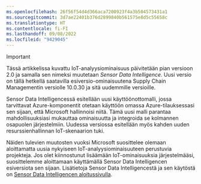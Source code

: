 ```yaml
---
ms.openlocfilehash: 26f56f54d4d366aca7200923f4a3b504573431a1
ms.sourcegitcommit: 3d7ae22401b376d2899840b561575e8d5c55658c
ms.translationtype: HT
ms.contentlocale: fi-FI
ms.lasthandoff: 09/08/2022
ms.locfileid: "9429045"
---
```

> [!IMPORTANT]
> Tässä artikkelissa kuvattu IoT-analyysiominaisuus päivitetään pian versioon 2.0 ja samalla sen nimeksi muutetaan *Sensor Data Intelligence*. Uusi versio on tällä hetkellä saatavilla esiversio-ominaisuutena Supply Chain Managementin versiolle 10.0.30 ja sitä uudemmille versioille.
> 
> Sensor Data Intelligencessä esitellään uusi käyttöönottomalli, jossa tarvittavat Azure-komponentit otetaan käyttöön omassa Azure-tilauksessasi sen sijaan, että Microsoft hallinnoisi niitä. Tämä uusi malli parantaa mahdollisuuksiasi mukauttaa ominaisuutta ja integroida se kolmannen osapuolen järjestelmiin. Uudessa versiossa esitellään myös kahden uuden resurssienhallinnan IoT-skenaarion tuki.
>
> Näiden tulevien muutosten vuoksi Microsoft suosittelee olemaan aloittamatta uusia nykyiseen IoT-analyysiominaisuuteen perustuvia projekteja. Jos olet kiinnostunut lisäämään IoT-ominaisuuksia järjestelmääsi, suosittelemme aloittamaan käyttämällä Sensor Data Intelligencen esiversiota sen sijaan. Lisätietoja Sensor Data Intelligencestä ja sen käytöstä on [Sensor Data Intelligencen aloitussivulla](/dynamics365/supply-chain/sensor-data-intelligence/sdi-home-page).
